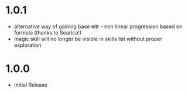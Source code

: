 # 1.0.1
* alternative way of gaining base eitr - non linear progression based on formula (thanks to Searica!)
* magic skill will no longer be visible in skills list without proper exploration

# 1.0.0
 * Initial Release